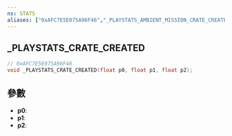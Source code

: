 ```yaml
---
ns: STATS
aliases: ["0xAFC7E5E075A96F46","_PLAYSTATS_AMBIENT_MISSION_CRATE_CREATED"]
---
```

## _PLAYSTATS_CRATE_CREATED

```c
// 0xAFC7E5E075A96F46
void _PLAYSTATS_CRATE_CREATED(float p0, float p1, float p2);
```


## 參數
* **p0**: 
* **p1**: 
* **p2**: 


